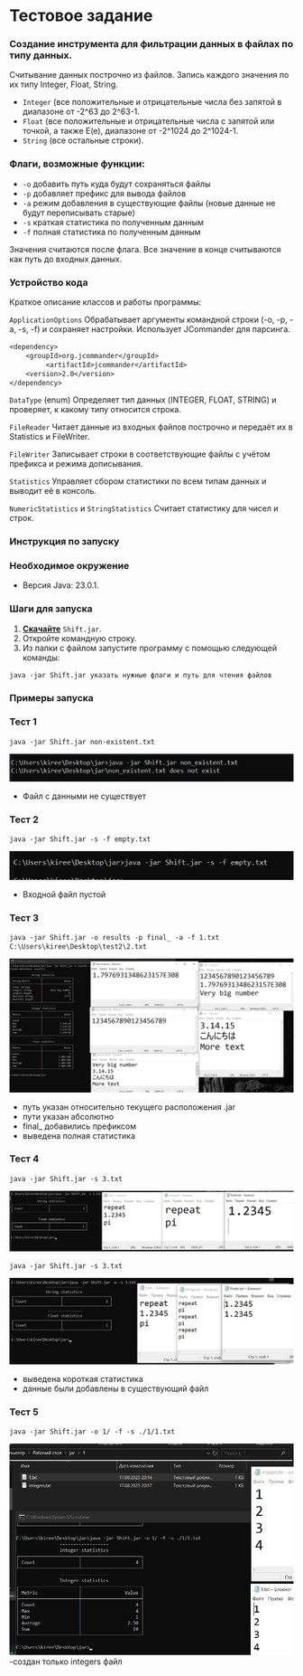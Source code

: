 # Тестовое задание
### Создание инструмента для фильтрации данных в файлах по типу данных.

Считывание данных построчно из файлов. Запись каждого значения по их типу Integer, Float, String.   
- `Integer` (все положительные и отрицательные числа без запятой в диапазоне от -2^63 до 2^63-1.    
- `Float` (все положительные и отрицательные числа с запятой или точкой, а также E(e), диапазоне от -2^1024 до 2^1024-1.  
- `String` (все остальные строки).

### Флаги, возможные функции:
- `-o` добавить путь куда будут сохраняться файлы
- `-p` добавляет префикс для вывода файлов
- `-a` режим добавления в существующие файлы (новые данные не будут переписывать старые) 
- `-s` краткая статистика по полученным данным
- `-f` полная статистика по полученным данным

Значения считаются после флага. Все значение в конце считываются как путь до входных данных.


### Устройство кода
Краткое описание классов и работы программы:

`ApplicationOptions`
Обрабатывает аргументы командной строки (-o, -p, -a, -s, -f) и сохраняет настройки. 
Использует JCommander для парсинга.

    <dependency>
        <groupId>org.jcommander</groupId>
             <artifactId>jcommander</artifactId>
        <version>2.0</version>
    </dependency>

`DataType` (enum)
Определяет тип данных (INTEGER, FLOAT, STRING) и проверяет, к какому типу относится строка.

`FileReader`
Читает данные из входных файлов построчно и передаёт их в Statistics и FileWriter.

`FileWriter`
Записывает строки в соответствующие файлы с учётом префикса и режима дописывания.

`Statistics`
Управляет сбором статистики по всем типам данных и выводит её в консоль.

`NumericStatistics` и `StringStatistics`
Считает статистику для чисел и строк.





### Инструкция по запуску
### Необходимое окружение
- Версия Java: 23.0.1.
### Шаги для запуска
1.  **[Скачайте](https://github.com/t2t2t2t/Shift/releases/download/1/Shift.jar)** `Shift.jar`.
2. Откройте командную строку.
3. Из папки с файлом запустите программу с помощью следующей команды:
 ```
 java -jar Shift.jar указать нужные флаги и путь для чтения файлов  
 ```


### Примеры запуска
### Тест 1 
```
java -јаr Shift.jar non-existent.txt
```
![test1_input](image/1.jpg)

- Файл с данными не существует

### Тест 2 
```
java -јаr Shift.jar -s -f empty.txt
```
![test2_input](image/2.jpg)

- Входной файл пустой
### Тест 3
```
java -jar Shift.jar -o results -p final_ -a -f 1.txt C:\Users\kiree\Desktop\test2\2.txt
```
![test2_input](image/3.jpg)

- путь указан относительно текущего расположения .jar
- пути указан абсолютно
- final_ добавились префиксом
- выведена полная статистика

### Тест 4
```
java -jar Shift.jar -s 3.txt
```
![test2_input](image/4.jpg)

```
java -jar Shift.jar -s 3.txt
```
![test2_input](image/5.jpg)

- выведена короткая статистика
- данные были добавлены в существующий файл

### Тест 5

```
java -jar Shift.jar -o 1/ -f -s ./1/1.txt
```
![test2_input](image/6.jpg)
-создан только integers файл
